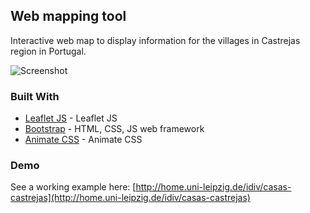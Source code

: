 ## Web mapping tool

Interactive web map to display information for the villages in Castrejas region in Portugal.

![Screenshot](http://home.uni-leipzig.de/idiv/casas-castrejas/screen.png)

### Built With

* [Leaflet JS](http://leafletjs.com/) - Leaflet JS
* [Bootstrap](http://getbootstrap.com/) - HTML, CSS, JS web framework
* [Animate CSS](https://daneden.github.io/animate.css/) - Animate CSS

### Demo

See a working example here: [http://home.uni-leipzig.de/idiv/casas-castrejas](http://home.uni-leipzig.de/idiv/casas-castrejas)